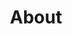 ---
templateKey: about-page
title: About
about_intro: |
  <p>Loremipsumdolorsitamet,consecteturadipiscingelit.Sedfaucibus velitsedvestibulumconsectetur.Nulaornaremetusinnunccongue facilisis.Nulafacilisi.Curabiturquismalesuadaerat.Namplacerat pulvinargravida.</p>
  <p>Aeneanturpisaugue,dictumetaugueid,matis aliquetorci.Fusceseddapibuseros.Duisinrhoncuserat,utvivera tortor.Fuscesedenimfinibus,imperdietnulaposuere,molisodio. Crassagitismatisluctus.</p>
main:
  tom:
    image1:
      image: /img/tom-ambeau-headshot.jpg
      alt: Tom Ambeau
    tom_bio: >
      Loremipsumdolorsitamet,consecteturadipiscing elit.Sedfaucibusvelitsedvestibulumconsectetur. Nulaornaremetusinnuncconguefacilisis.Nula facilisi.Curabiturquismalesuadaerat.Nam placeratpulvinargravida.Aeneanturpisaugue, dictumetaugueid matisaliquetorci.Fuscesed dapibuseros.Duisinrhoncuserat,utviveratortor. erdietnulaposuere, molisodio.Crassagitismatisluctus
  shannon:
    image2:
      image: /img/shannon-ambeau-headshot.jpg
      alt: Shannon Ambeau
    shannon_bio: >
      Loremipsumdolorsitamet,consecteturadipiscing elit.Sedfaucibusvelitsedvestibulumconsectetur. Nulaornaremetusinnuncconguefacilisis.Nula facilisi.Curabiturquismalesuadaerat.Nam placeratpulvinargravida.Aeneanturpisaugue, dictumetaugueid matisaliquetorci.Fuscesed dapibuseros.Duisinrhoncuserat,utviveratortor. erdietnulaposuere, molisodio.Crassagitismatisluctus
approach:
  heading: Our Approach
  text: >
    ipsum dolor sit amet, consectetur adipiscing elit. Sed faucibus velit sed vestibulum consectetur. Nulla ornare metus in nunc congue facilisis. Nulla facilisi. Curabitur quis malesuada erat. Nam placerat pulvinar gravida. Aenean turpis augue, dictum et augue id, mattis aliquet orci. Fusce sed dapibus eros. Duis in rhoncus erat, ut viverra tortor. Fusce sed enim finibus, imperdiet nulla posuere, mollis odio. Cras sagittis mattis luctus.
---